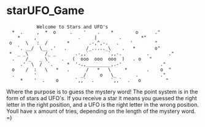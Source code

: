 # starUFO_Game

               Welcome to Stars and UFO's
      *  .     ,  *  o     .    '    .    *        o      ."       
        *     ,               .     |        .       *"          
     o     \   :  /       *       .-,^,-.   .    '        "        
        `. __/  \__ .'   .       /_....._\    .   *       o"      
     *  _ _\      /_ _       .-,,`       `,,-.         .       ."  
      .    /_   _ \     .   (  ooo  ooo  ooo  )   . o   "          
         .'  \  /  `.     *  '-.,_________,.-'              ."     
      o    /  :   \   *   .      /   *   \     *       .    o  "   
      .       '                _/     o   \_       .        ."     
         *    '  .    o      `,,`  .      `,,`  .   o         "   

Where the purpose is to guess the mystery word! The point system is in the form of stars ad UFO's. If you receive a star it means you guessed the right letter in the right position, and a UFO is the right letter in the wrong position. Youll have x amount of tries, depending on the length of the mystery word. =)
